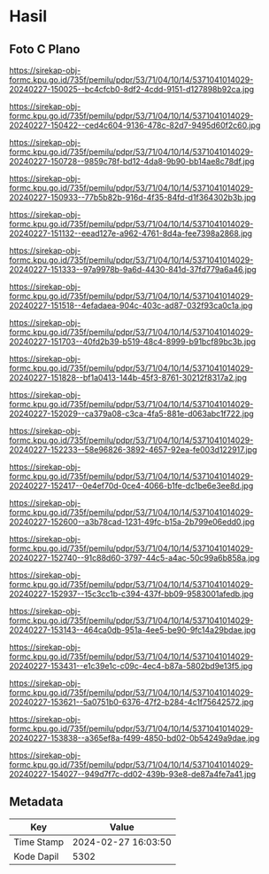 # Hasil

## Foto C Plano

https://sirekap-obj-formc.kpu.go.id/735f/pemilu/pdpr/53/71/04/10/14/5371041014029-20240227-150025--bc4cfcb0-8df2-4cdd-9151-d127898b92ca.jpg

https://sirekap-obj-formc.kpu.go.id/735f/pemilu/pdpr/53/71/04/10/14/5371041014029-20240227-150422--ced4c604-9136-478c-82d7-9495d60f2c60.jpg

https://sirekap-obj-formc.kpu.go.id/735f/pemilu/pdpr/53/71/04/10/14/5371041014029-20240227-150728--9859c78f-bd12-4da8-9b90-bb14ae8c78df.jpg

https://sirekap-obj-formc.kpu.go.id/735f/pemilu/pdpr/53/71/04/10/14/5371041014029-20240227-150933--77b5b82b-916d-4f35-84fd-d1f364302b3b.jpg

https://sirekap-obj-formc.kpu.go.id/735f/pemilu/pdpr/53/71/04/10/14/5371041014029-20240227-151132--eead127e-a962-4761-8d4a-fee7398a2868.jpg

https://sirekap-obj-formc.kpu.go.id/735f/pemilu/pdpr/53/71/04/10/14/5371041014029-20240227-151333--97a9978b-9a6d-4430-841d-37fd779a6a46.jpg

https://sirekap-obj-formc.kpu.go.id/735f/pemilu/pdpr/53/71/04/10/14/5371041014029-20240227-151518--4efadaea-904c-403c-ad87-032f93ca0c1a.jpg

https://sirekap-obj-formc.kpu.go.id/735f/pemilu/pdpr/53/71/04/10/14/5371041014029-20240227-151703--40fd2b39-b519-48c4-8999-b91bcf89bc3b.jpg

https://sirekap-obj-formc.kpu.go.id/735f/pemilu/pdpr/53/71/04/10/14/5371041014029-20240227-151828--bf1a0413-144b-45f3-8761-30212f8317a2.jpg

https://sirekap-obj-formc.kpu.go.id/735f/pemilu/pdpr/53/71/04/10/14/5371041014029-20240227-152029--ca379a08-c3ca-4fa5-881e-d063abc1f722.jpg

https://sirekap-obj-formc.kpu.go.id/735f/pemilu/pdpr/53/71/04/10/14/5371041014029-20240227-152233--58e96826-3892-4657-92ea-fe003d122917.jpg

https://sirekap-obj-formc.kpu.go.id/735f/pemilu/pdpr/53/71/04/10/14/5371041014029-20240227-152417--0e4ef70d-0ce4-4066-b1fe-dc1be6e3ee8d.jpg

https://sirekap-obj-formc.kpu.go.id/735f/pemilu/pdpr/53/71/04/10/14/5371041014029-20240227-152600--a3b78cad-1231-49fc-b15a-2b799e06edd0.jpg

https://sirekap-obj-formc.kpu.go.id/735f/pemilu/pdpr/53/71/04/10/14/5371041014029-20240227-152740--91c88d60-3797-44c5-a4ac-50c99a6b858a.jpg

https://sirekap-obj-formc.kpu.go.id/735f/pemilu/pdpr/53/71/04/10/14/5371041014029-20240227-152937--15c3cc1b-c394-437f-bb09-9583001afedb.jpg

https://sirekap-obj-formc.kpu.go.id/735f/pemilu/pdpr/53/71/04/10/14/5371041014029-20240227-153143--464ca0db-951a-4ee5-be90-9fc14a29bdae.jpg

https://sirekap-obj-formc.kpu.go.id/735f/pemilu/pdpr/53/71/04/10/14/5371041014029-20240227-153431--e1c39e1c-c09c-4ec4-b87a-5802bd9e13f5.jpg

https://sirekap-obj-formc.kpu.go.id/735f/pemilu/pdpr/53/71/04/10/14/5371041014029-20240227-153621--5a0751b0-6376-47f2-b284-4c1f75642572.jpg

https://sirekap-obj-formc.kpu.go.id/735f/pemilu/pdpr/53/71/04/10/14/5371041014029-20240227-153838--a365ef8a-f499-4850-bd02-0b54249a9dae.jpg

https://sirekap-obj-formc.kpu.go.id/735f/pemilu/pdpr/53/71/04/10/14/5371041014029-20240227-154027--949d7f7c-dd02-439b-93e8-de87a4fe7a41.jpg


## Metadata

| Key        | Value               |
| ---------- | ------------------- |
| Time Stamp | 2024-02-27 16:03:50 |
| Kode Dapil | 5302                |



